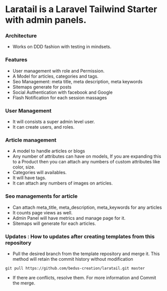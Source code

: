 # Laratail is a Laravel Tailwind Starter with admin panels. 


### Architecture 
* Works on DDD fashion with testing in mindsets.

### Features
* User management with role and Permission.
* A Model for articles, categories and tags. 
* Seo Management: meta title, meta description, meta keywords 
* Sitemaps generate for posts
* Social Authentication with facebook and Google
* Flash Notification for each session massages

### User Management
* It will consists a super admin level user.
* It can create users, and roles.

### Article management
* A model to handle articles or blogs
* Any number of attributes can have on models, If you are expanding this to a Product then you can attach any numbers of custom attributes like color, size. 
* Categories will availables.
* It will have tags.
* It can attach any numbers of images on articles.


### Seo managements for article
* Can attach meta_title, meta_description, meta_keywords for any articles
* It counts page views as well.
* Admin Panel will have metrics and manage page for it.
* Sitemaps will generate for each articles.

### Updates : How to updates after creating templates from this repository
* Pull the desired branch from the template repository and merge it. This method will retain the commit history without modification
```
git pull https://github.com/bedus-creation/laratail.git master
```
* If there are conflicts, resolve them. For more information and Commit the merge.
